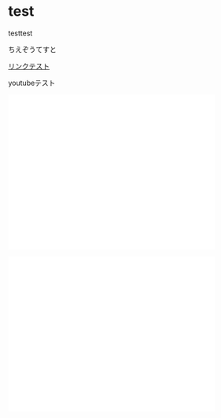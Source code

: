 test
====
testtest

ちえぞうてすと

<a href="http://www.yahoo.co.jp">リンクテスト</a>

youtubeテスト
<iframe width="420" height="315" src="//www.youtube.com/embed/8VKCsFfwwRg" frameborder="0" allowfullscreen></iframe>

<object width="420" height="315"><param name="movie" value="//www.youtube.com/v/8VKCsFfwwRg?version=3&amp;hl=ja_JP"></param><param name="allowFullScreen" value="true"></param><param name="allowscriptaccess" value="always"></param><embed src="//www.youtube.com/v/8VKCsFfwwRg?version=3&amp;hl=ja_JP" type="application/x-shockwave-flash" width="420" height="315" allowscriptaccess="always" allowfullscreen="true"></embed></object>
